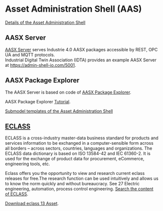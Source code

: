 # Asset Administration Shell (AAS)
[Details of the Asset Administration Shell](references/Details_of_the_Asset_Administration_Shell_Part1_V3.pdf) 

## AASX Server
[AASX Server](https://github.com/admin-shell-io/aasx-server) serves Industrie 4.0 AASX packages accessible by REST, OPC UA and MQTT protocols.  
Industrial Digital Twin Association (IDTA) provides an example AASX Server at https://admin-shell-io.com/5001. 

## AASX Package Explorer
The AASX Server is based on code of [AASX Package Explorer](https://github.com/admin-shell-io/aasx-package-explorer).

AASX Package Explorer [Tutorial](https://www.youtube.com/@csuyux/videos).

[Submodel templates of the Asset Administration Shell](references/Submodel_templates-Asset_Administration_Shell-Technical_Data.pdf)

## [ECLASS](https://eclass.eu/support/technical-specification/data-model/conceptual-data-model)

ECLASS is a cross-industry master-data business standard for products and services information to be exchanged in a computer-sensible form across all borders – across sectors, countries, languages and organizations. The ECLASS data dictionary is based on ISO 13584-42 and IEC 61360-2. It is used for the exchange of product data for procurement, eCommerce, engineering tools, etc.

 Eclass offers you the opportunity to view and research current eclass releases for free.The research function can be used intuitively and allows us to know the norm quickly and without bureaucracy. See  27 Electric engineering, automation, process control engineering. [Search the content of ECLASS](https://eclass.eu/eclass-standard/content-suche).

[Download eclass 13 Asset](https://eclass.eu/shop/produkt/eclass-13-0-asset).